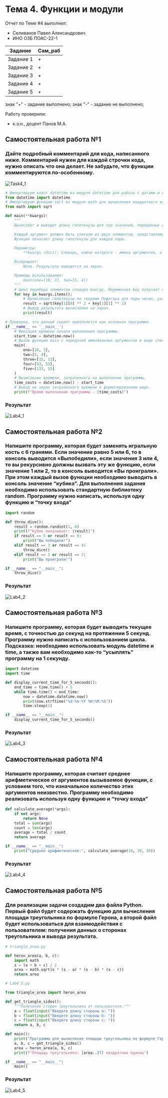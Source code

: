 # Тема 4. Функции и модули
Отчет по Теме #4 выполнил:
- Селиванов Павел Александрович
- ИНО ОЗБ ПОАС-22-1

| Задание    | Сам_раб |
|------------|---------|
| Задание 1  | +       |
| Задание 2  | +       |
| Задание 3  | +       |
| Задание 4  | +       |
| Задание 5  | +       |

знак "+" - задание выполнено; знак "-" - задание не выполнено;

Работу проверили:
- к.э.н., доцент Панов М.А.

## Самостоятельная работа №1
### Дайте подробный комментарий для кода, написанного ниже. Комментарий нужен для каждой строчки кода, нужно описать что она делает. Не забудьте, что функции комментируются по-особенному.
![Task4_1](./img/Task4_1.png)

```python
# Импортируем класс datetime из модуля datetime для работы с датами и временем.
from datetime import datetime
# Импортируем функцию sqrt из модуля math для вычисления квадратного корня.
from math import sqrt

def main(**kwargs):
    """
    Вычисляет и выводит длину гипотенузы для пар значений, переданных в виде именованных аргументов.

    Каждый аргумент должен быть списком из двух элементов, представляющих катеты прямоугольного треугольника.
    Функция печатает длину гипотенузы для каждой пары.

    Параметры:
        **kwargs (dict): Словарь, ключи которого - имена аргументов, а значения - списки из двух чисел [a, b].

    Возвращает:
        None. Результаты выводятся на экран.

    Примеры использования:
        main(one=[10, 3], two=[5, 4])
    """
    # Цикл перебора элементов словаря kwargs. Переменная key получает пары (ключ, значение).
    for key in kwargs.items():
        # Вычисление гипотенузы по теореме Пифагора для пары чисел, указанных в списке значения.
        result = sqrt(key[1][0] ** 2 + key[1][1] ** 2)
        # Вывод результата вычисления на экран.
        print(result)

# Проверка, что данный скрипт выполняется как основная программа.
if __name__ == '__main__':
    # Фиксация времени начала выполнения программы.
    start_time = datetime.now()
    # Вызов функции main с передачей именованных аргументов в виде списков с двумя числами.
    main(
        one=[10, 3],
        two=[5, 4],
        three=[15, 13],
        four=[93, 53],
        five=[133, 15]
    )
    # Вычисление времени, затраченного на выполнение программы.
    time_costs = datetime.now() - start_time
    # Вывод на экран затраченного времени в форматированном виде.
    print(f"Время выполнения программы - {time_costs}")

```
### Результат
![Lab4_1](./img/Lab4_1.png)

## Самостоятельная работа №2
### Напишите программу, которая будет заменять игральную кость с 6 гранями. Если значение равно 5 или 6, то в консоль выводится «Выпобедили», если значения 3 или 4, то вы рекурсивно должны вызвать эту же функцию, если значение 1 или 2, то в консоль выводится «Вы проиграли». При этом каждый вызов функции необходимо выводить в консоль значение “кубика”. Для выполнения задания необходимо использовать стандартную библиотеку random. Программу нужно написать, используя одну функцию и “точку входа”

```python
import random

def throw_dice():
    result = random.randint(1, 6)
    print(f"Кубик показывает: {result}")
    if result == 5 or result == 6:
        print("Вы победили!")
    elif result == 3 or result == 4:
        throw_dice()
    elif result == 1 or result == 2:
        print("Вы проиграли!")

if __name__ == "__main__":
    throw_dice()
```
### Результат
![Lab4_2](./img/Lab4_2.png)

## Самостоятельная работа №3
### Напишите программу, которая будет выводить текущее время, с точностью до секунд на протяжении 5 секунд. Программу нужно написать с использованием цикла. Подсказка: необходимо использовать модуль datetime и time, а также вам необходимо как-то “усыплять” программу на 1 секунду.

```python
import datetime
import time

def display_current_time_for_5_seconds():
    end_time = time.time() + 5
    while time.time() < end_time:
        now = datetime.datetime.now()
        print(now.strftime("%d-%m-%Y %H:%M:%S"))
        time.sleep(1)

if __name__ == "__main__":
    display_current_time_for_5_seconds()
```
### Результат
![Lab4_3](./img/Lab4_3.png)

## Самостоятельная работа №4
### Напишите программу, которая считает среднее арифметическое от аргументов вызываемое функции, с условием того, что изначальное количество этих аргументов неизвестно. Программу необходимо реализовать используя одну функцию и “точку входа”

```python
def calculate_average(*args):
    if not args:
        return None
    total = sum(args)
    count = len(args)
    average = total / count
    return average

if __name__ == "__main__":
    print("Среднее арифметическое:", calculate_average(10, 20, 30))
```
### Результат
![Lab4_4](./img/Lab4_4.png)


## Самостоятельная работа №5
### Для реализации задачи создадим два файла Python. Первый файл будет содержать функцию для вычисления площади треугольника по формуле Герона, а второй файл будет использоваться для взаимодействия с пользователем: получения данных о сторонах треугольника и вывода результата.

```python
# triangle_area.py

def heron_area(a, b, c):
    import math
    s = (a + b + c) / 2
    area = math.sqrt(s * (s - a) * (s - b) * (s - c))
    return area

# Lab4_5.py

from triangle_area import heron_area

def get_triangle_sides():
    """Получение сторон треугольника от пользователя."""
    a = float(input("Введите длину стороны a: "))
    b = float(input("Введите длину стороны b: "))
    c = float(input("Введите длину стороны c: "))
    return a, b, c

def main():
    print("Программа для вычисления площади треугольника по формуле Герона.")
    a, b, c = get_triangle_sides()
    area = heron_area(a, b, c)
    print(f"Площадь треугольника: {area:.2f} квадратных единиц")

if __name__ == "__main__":
    main()
```

### Результат
![Lab4_5](./img/Lab4_5.png)